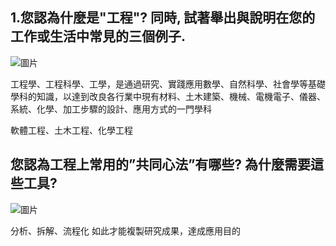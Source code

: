 <H2>1.您認為什麼是"工程"? 同時, 試著舉出與說明在您的工作或生活中常見的三個例子.</H2>

![圖片](https://user-images.githubusercontent.com/16370565/185781762-538f6fec-6b88-4959-aa5a-6bf2e1c3bf31.png)

工程學、工程科學、工學，是通過研究、實踐應用數學、自然科學、社會學等基礎學科的知識，以達到改良各行業中現有材料、土木建築、機械、電機電子、儀器、系統、化學、加工步驟的設計、應用方式的一門學科

軟體工程、土木工程、化學工程


<H2>您認為工程上常用的”共同心法”有哪些? 為什麼需要這些工具?</H2>

![圖片](https://user-images.githubusercontent.com/16370565/185781811-affc71ea-3d47-4992-9416-f9271c51aab8.png)

分析、拆解、流程化
如此才能複製研究成果，達成應用目的
